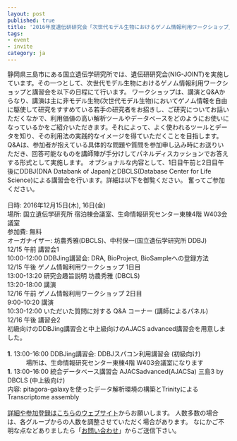 ```yaml
---
layout: post
published: true
title: '2016年度遺伝研研究会「次世代モデル生物におけるゲノム情報利用ワークショップ」＋講習会が開催されます(2016年12月15日(木), 16日(金))'
tags:
- event
- invite
category: ja
---
```

静岡県三島市にある国立遺伝学研究所では、遺伝研研究会(NIG-JOINT)を実施しています。その一つとして、次世代モデル生物におけるゲノム情報利用ワークショップと講習会を以下の日程にて行います。
ワークショップは、講演とQ&Aからなり、講演は主に非モデル生物(次世代モデル生物)においてゲノム情報を自由に駆使して研究をすすめている若手の研究者をお招きし、ご研究についてお話いただくなかで、利用価値の高い解析ツールやデータベースをどのようにお使いになっているかをご紹介いただきます。それによって、よく使われるツールとデータを知り、その利用法の実践的なイメージを得ていただくことを目指します。Q&Aは、参加者が抱えている具体的な問題や質問を参加申し込み時にお送りいただき、回答可能なものを講師陣が手分けしてパネルディスカッションでお答えする形式として実施します。
オプショナルな内容として、1日目午前と2日目午後にDDBJ(DNA Databank of Japan)とDBCLS(Database Center for Life Science)による講習会を行います。詳細は以下を御覧ください。 奮ってご参加ください。  
<br />
日時: 2016年12月15日(木), 16日(金)  
場所: 国立遺伝学研究所 宿泊棟会議室、生命情報研究センター東棟4階 W403会議室  
参加費: 無料  
オーガナイザー: 坊農秀雅(DBCLS)、中村保一(国立遺伝学研究所 DDBJ)  
12/15 午前 講習会1  
10:00-12:00 DDBJing講習会: DRA, BioProject, BioSampleへの登録方法  
12/15 午後 ゲノム情報利用ワークショップ 1日目  
13:00-13:20 研究会趣旨説明 坊農秀雅 (DBCLS)  
13:20-18:00 講演  
12/16 午前 ゲノム情報利用ワークショップ 2日目  
9:00-10:20 講演  
10:30-12:00 いただいた質問に対する Q&A コーナー (講師によるパネル)  
12/16 午後 講習会2  
初級向けのDDBJing講習会と中上級向けのAJACS advanced講習会を用意しました。  
<br />
	**1.** 13:00-16:00 DDBJing講習会: DDBJスパコン利用講習会 (初級向け)  
　　　場所は、生命情報研究センター東棟4階 W403会議室になります  
	**1.** 13:00-16:00 統合データベース講習会 AJACSadvanced(AJACSa) 三島3 by DBCLS (中上級向け)  
内容: pitagora-galaxyを使ったデータ解析環境の構築とTrinityによる Transcriptome assembly  
<br />
[詳細や参加登録はこちらのウェブサイト](https://docs.google.com/document/d/19Y2kRJ0zI18bH5ZSk9y49B1-tXi0bKJv_1ELXlZfZ00/edit?usp=sharing)からお願いします。
人数多数の場合は、各グループからの人数を調整させていただく場合があります。  なにかご不明な点などありましたら「[お問い合わせ](http://dbcls.rois.ac.jp/contact)」からご送信下さい。
